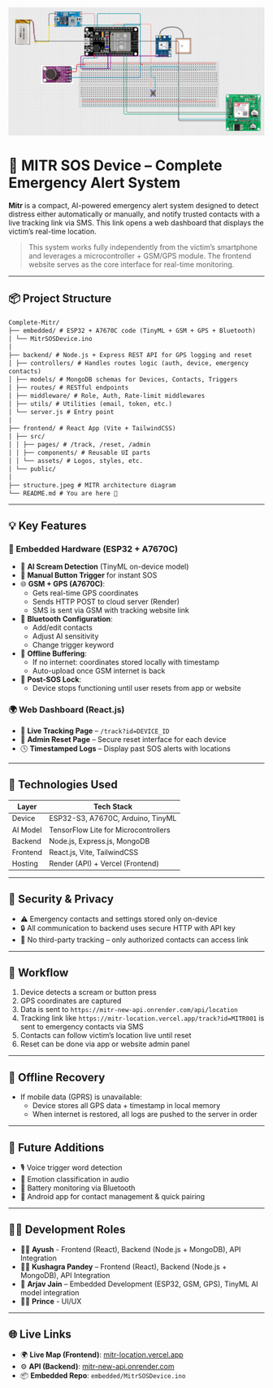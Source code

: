 ![MITR System Architecture](structure.jpeg)

# 🚨 MITR SOS Device – Complete Emergency Alert System

**Mitr** is a compact, AI-powered emergency alert system designed to detect distress either automatically or manually, and notify trusted contacts with a live tracking link via SMS. This link opens a web dashboard that displays the victim’s real-time location.

> This system works fully independently from the victim’s smartphone and leverages a microcontroller + GSM/GPS module. The frontend website serves as the core interface for real-time monitoring.

---

## 📦 Project Structure

```
Complete-Mitr/
├── embedded/ # ESP32 + A7670C code (TinyML + GSM + GPS + Bluetooth)
│ └── MitrSOSDevice.ino
│
├── backend/ # Node.js + Express REST API for GPS logging and reset
│ ├── controllers/ # Handles routes logic (auth, device, emergency contacts)
│ ├── models/ # MongoDB schemas for Devices, Contacts, Triggers
│ ├── routes/ # RESTful endpoints
│ ├── middleware/ # Role, Auth, Rate-limit middlewares
│ ├── utils/ # Utilities (email, token, etc.)
│ └── server.js # Entry point
│
├── frontend/ # React App (Vite + TailwindCSS)
│ ├── src/
│ │ ├── pages/ # /track, /reset, /admin
│ │ ├── components/ # Reusable UI parts
│ │ └── assets/ # Logos, styles, etc.
│ └── public/
│
├── structure.jpeg # MITR architecture diagram
└── README.md # You are here 🚀
```

---

## 💡 Key Features

### 🎯 Embedded Hardware (ESP32 + A7670C)
- 🤖 **AI Scream Detection** (TinyML on-device model)
- 🔘 **Manual Button Trigger** for instant SOS
- 🌐 **GSM + GPS (A7670C)**:
  - Gets real-time GPS coordinates
  - Sends HTTP POST to cloud server (Render)
  - SMS is sent via GSM with tracking website link
- 📲 **Bluetooth Configuration**:
  - Add/edit contacts
  - Adjust AI sensitivity
  - Change trigger keyword
- 🧠 **Offline Buffering**:
  - If no internet: coordinates stored locally with timestamp
  - Auto-upload once GSM internet is back
- 🛑 **Post-SOS Lock**:
  - Device stops functioning until user resets from app or website

### 🌍 Web Dashboard (React.js)
- 📍 **Live Tracking Page** – `/track?id=DEVICE_ID`
- 🔐 **Admin Reset Page** – Secure reset interface for each device
- 🕓 **Timestamped Logs** – Display past SOS alerts with locations

---

## 🔧 Technologies Used

| Layer        | Tech Stack                              |
|--------------|-----------------------------------------|
| Device       | ESP32-S3, A7670C, Arduino, TinyML       |
| AI Model     | TensorFlow Lite for Microcontrollers    |
| Backend      | Node.js, Express.js, MongoDB            |
| Frontend     | React.js, Vite, TailwindCSS             |
| Hosting      | Render (API) + Vercel (Frontend)        |

---

## 🔐 Security & Privacy

- ⚠️ Emergency contacts and settings stored only on-device
- 🔒 All communication to backend uses secure HTTP with API key
- 🚫 No third-party tracking – only authorized contacts can access link

---

## 🔄 Workflow

1. Device detects a scream or button press
2. GPS coordinates are captured
3. Data is sent to `https://mitr-new-api.onrender.com/api/location`
4. Tracking link like `https://mitr-location.vercel.app/track?id=MITR001` is sent to emergency contacts via SMS
5. Contacts can follow victim’s location live until reset
6. Reset can be done via app or website admin panel

---

## 🔁 Offline Recovery

- If mobile data (GPRS) is unavailable:
  - Device stores all GPS data + timestamp in local memory
  - When internet is restored, all logs are pushed to the server in order

---

## 🧩 Future Additions

- 🎙️ Voice trigger word detection
- 🧠 Emotion classification in audio
- 🔋 Battery monitoring via Bluetooth
- 📱 Android app for contact management & quick pairing

---

## 👨‍💻 Development Roles

- 👨‍💻 **Ayush** - Frontend (React), Backend (Node.js + MongoDB), API Integration
- 👨‍💻 **Kushagra Pandey** – Frontend (React), Backend (Node.js + MongoDB), API Integration
- 🤖 **Arjav Jain** – Embedded Development (ESP32, GSM, GPS), TinyML AI model integration
- 👨‍💻 **Prince** - UI/UX

---

## 🌐 Live Links

- 🌍 **Live Map (Frontend)**: [mitr-location.vercel.app](https://mitr-location.vercel.app/)
- ⚙️ **API (Backend)**: [mitr-new-api.onrender.com](https://mitr-new-api.onrender.com/)
- 📦 **Embedded Repo**: `embedded/MitrSOSDevice.ino`
